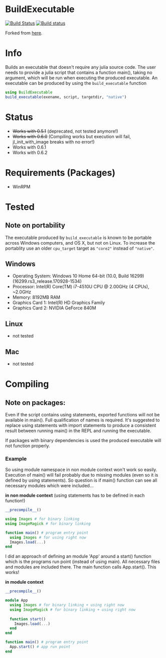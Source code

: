 # BuildExecutable
[![Build Status](https://travis-ci.org/Gilga/BuildExecutable.jl.svg?branch=master)](https://travis-ci.org/Gilga/BuildExecutable.jl)
[![Build status](https://ci.appveyor.com/api/projects/status/eoyxl4doixob24xc?svg=true)](https://ci.appveyor.com/project/Gilga/buildexecutable-jl)

Forked from [here](https://github.com/dhoegh/BuildExecutable.jl).

# Info
Builds an executable that doesn't require any julia source code.
The user needs to provide a julia script that contains a function main(),
taking no argument, which will be run when executing the
produced executable. An executable can be produced by using the `build_executable` function
```julia
using BuildExecutable
build_executable(exename, script, targetdir, "native")
```

# Status
* ~~Works with 0.5.1~~ (deprecated, not tested anymore!)
* ~~Works with 0.6.0~~ (Compiling works but execution will fail, jl_init_with_image breaks with no error!)
* Works with 0.6.1
* Works with 0.6.2

# Requirements (Packages)
* WinRPM

# Tested
## Note on portability
The executable produced by `build_executable` is known to be portable across Windows computers, and OS X, but not on Linux. To increase the portablity use an older `cpu_target` target as `"core2"` instead of `"native"`. 

## Windows
* Operating System: Windows 10 Home 64-bit (10.0, Build 16299) (16299.rs3_release.170928-1534)
* Processor: Intel(R) Core(TM) i7-4510U CPU @ 2.00GHz (4 CPUs), ~2.0GHz
* Memory: 8192MB RAM
* Graphics Card 1: Intel(R) HD Graphics Family
* Graphics Card 2: NVIDIA GeForce 840M

## Linux
* not tested
## Mac
* not tested

# Compiling

## Note on packages:
Even if the script contains using statements, exported functions
will not be available in main(). Full qualification of names is
required. It's suggested to replace using statements with import
statements to produce a consistent result between running main() in
the REPL and running the executable. 

If packages with binary dependencies is used the produced executable will not function properly.

### Example
So using module namespace in non module context won't work so easily.
Execution of main() will fail probably due to missing modules (even so it is defined by using statements).
So question is if main() function can see all necessary modules which were included...

**in non module context** (using statements has to be defined in each function!)
```julia
__precompile__()

using Images # for binary linking
using ImageMagick # for binary linking

function main() # program entry point
  using Images # for using right now
  Images.load(...)
end
```

I did an approach of defining an module 'App' around a start() function which is the programs run point (instead of using main).
All necessary files and modules are included there. The main function calls App.start(). This works!

**in module context**
```julia
__precompile__()

module App
  using Images # for binary linking + using right now
  using ImageMagick # for binary linking + using right now
  
  function start()
    Images.load(...)
  end  
end

function main() # program entry point
  App.start() # app run point
end

```